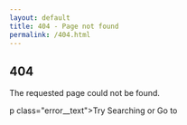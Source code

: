 ```yaml
---
layout: default
title: 404 - Page not found
permalink: /404.html
---
```


<!-- begin page -->
<div class="container animate">

<article class="page">
<div class="page__content">
<div class="container">
<div class="row">
<div class="col col-12">
<div class="error">
<h2 class="error__title">404</h2>
<p class="error__text">The requested page could not be found.</p>
  p class="error__text">Try Searching or Go to <a href="{{ site.baseurl }}>"Homepage</a></p>
</div>
</div>
</div>
</div>
</div>
</article>

</div>
<!-- end page -->
